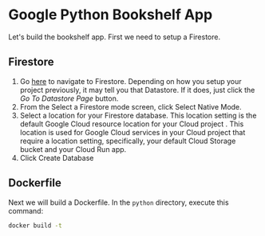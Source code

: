 <!-- https://cloud.google.com/run/docs/quickstarts/build-and-deploy#python -->
<!-- https://cloud.google.com/python/getting-started/ -->

# Google Python Bookshelf App

Let's build the bookshelf app. First we need to setup a Firestore.

## Firestore

1. Go [here](https://pantheon.corp.google.com/firestore) to navigate to Firestore. Depending on how you setup your project previously, it may tell you that Datastore. If it does, just click the *Go To Datastore Page* button.
2. From the Select a Firestore mode screen, click Select Native Mode.
3. Select a location for your Firestore database. This location setting is the default Google Cloud resource location for your Cloud project . This location is used for Google Cloud services in your Cloud project that require a location setting, specifically, your default Cloud Storage bucket and your Cloud Run app.
4. Click Create Database

## Dockerfile

Next we will build a Dockerfile. In the `python` directory, execute this command:

```bash
docker build -t 